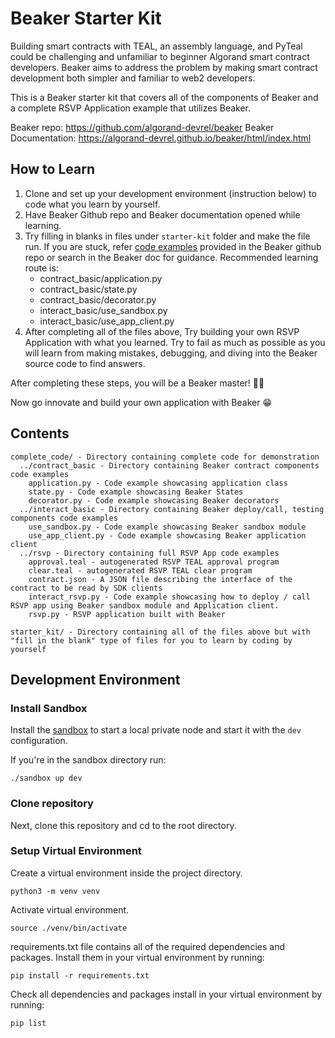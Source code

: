 # Beaker Starter Kit

Building smart contracts with TEAL, an assembly language, and PyTeal could be challenging and unfamiliar to beginner Algorand smart contract developers. Beaker aims to address the problem by making smart contract development both simpler and familiar to web2 developers. 

This is a Beaker starter kit that covers all of the components of Beaker and a complete RSVP Application example that utilizes Beaker. 

Beaker repo: https://github.com/algorand-devrel/beaker
Beaker Documentation: https://algorand-devrel.github.io/beaker/html/index.html

## How to Learn

1. Clone and set up your development environment (instruction below) to code what you learn by yourself. 
2. Have Beaker Github repo and Beaker documentation opened while learning. 
3. Try filling in blanks in files under `starter-kit` folder and make the file run. If you are stuck, refer [code examples](https://github.com/algorand-devrel/beaker/tree/master/examples) provided in the Beaker github repo or search in the Beaker doc for guidance. Recommended learning route is:
    - contract_basic/application.py
    - contract_basic/state.py
    - contract_basic/decorator.py
    - interact_basic/use_sandbox.py
    - interact_basic/use_app_client.py
5. After completing all of the files above, Try building your own RSVP Application with what you learned. Try to fail as much as possible as you will learn from making mistakes, debugging, and diving into the Beaker source code to find answers. 

After completing these steps, you will be a Beaker master! :clap::clap: 

Now go innovate and build your own application with Beaker :grin:

## Contents
    complete_code/ - Directory containing complete code for demonstration
      ../contract_basic - Directory containing Beaker contract components code examples
        application.py - Code example showcasing application class
        state.py - Code example showcasing Beaker States
        decorator.py - Code example showcasing Beaker decorators
      ../interact_basic - Directory containing Beaker deploy/call, testing components code examples
        use_sandbox.py - Code example showcasing Beaker sandbox module
        use_app_client.py - Code example showcasing Beaker application client
      ../rsvp - Directory containing full RSVP App code examples
        approval.teal - autogenerated RSVP TEAL approval program
        clear.teal - autogenerated RSVP TEAL clear program
        contract.json - A JSON file describing the interface of the contract to be read by SDK clients
        interact_rsvp.py - Code example showcasing how to deploy / call RSVP app using Beaker sandbox module and Application client.
        rsvp.py - RSVP application built with Beaker
        
    starter_kit/ - Directory containing all of the files above but with "fill in the blank" type of files for you to learn by coding by yourself
    
## Development Environment

### Install Sandbox

Install the [sandbox](https://github.com/algorand/sandbox) to start a local private node and start it with the `dev` configuration.

If you're in the sandbox directory run:

```
./sandbox up dev
```

### Clone repository

Next, clone this repository and cd to the root directory.


### Setup Virtual Environment

Create a virtual environment inside the project directory.

```
python3 -m venv venv
```

Activate virtual environment.

```
source ./venv/bin/activate
```

requirements.txt file contains all of the required dependencies and packages. Install them in your virtual environment by running:

```
pip install -r requirements.txt
```

Check all dependencies and packages install in your virtual environment by running: 

```
pip list
```


